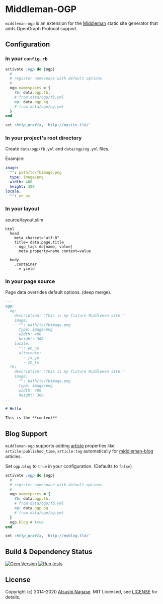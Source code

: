 # Middleman-OGP

`middleman-ogp` is an extension for the [Middleman] static site generator that adds OpenGraph Protocol support.

## Configuration

### In your `config.rb`

```ruby
activate :ogp do |ogp|
  #
  # register namespace with default options
  #
  ogp.namespaces = {
    fb: data.ogp.fb,
    # from data/ogp/fb.yml
    og: data.ogp.og
    # from data/ogp/og.yml
  }
end

set :http_prefix, 'http://mysite.tld/'
```

### In your project's root directory

Create `data/ogp/fb.yml` and `data/ogp/og.yml` files.

Example:

```yaml
image:
  "": path/to/fbimage.png
  type: image/png
  width: 400
  height: 300
locale:
  "": en_us
```

### In your layout

source/layout.slim

```
html
  head
    meta charset="utf-8"
    title= data.page.title
    - ogp_tags do|name, value|
      meta property=name content=value

  body
    .container
      = yield
```

### In your page source

Page data overrides default options. (deep merge).

```markdown
---
ogp:
  og:
    description: "This is my fixture Middleman site."
    image:
      "": path/to/fbimage.png
      type: image/png
      width: 400
      height: 300
    locale:
      "": en_us
      alternate:
        - ja_jp
        - zh_tw
  fb:
    description: "This is my fixture Middleman site."
    image:
      "": path/to/fbimage.png
      type: image/png
      width: 400
      height: 300
---

# Hello

This is the **content**
```

## Blog Support

`middleman-ogp` supports adding [article] properties like `article:published_time`, `article:tag` automatically for [middleman-blog] articles.

Set `ogp.blog` to `true` in your configuration. (Defaults to `false`)

```ruby
activate :ogp do |ogp|
  #
  # register namespace with default options
  #
  ogp.namespaces = {
    fb: data.ogp.fb,
    # from data/ogp/fb.yml
    og: data.ogp.og
    # from data/ogp/og.yml
  }
  ogp.blog = true
end

set :http_prefix, 'http://myblog.tld/'
```

## Build & Dependency Status

[![Gem Version](https://badge.fury.io/rb/middleman-ogp.png)][gem]
[![Run tests](https://github.com/ngs/middleman-ogp/workflows/Run%20tests/badge.svg)][ghaction]

## License

Copyright (c) 2014-2020 [Atsushi Nagase]. MIT Licensed, see [LICENSE] for details.

[middleman]: http://middlemanapp.com
[middleman-blog]: https://github.com/middleman/middleman-blog
[gem]: https://rubygems.org/gems/middleman-ogp
[ghaction]: https://github.com/ngs/middleman-ogp/actions?query=workflow%3A%22Run+tests%22
[license]: https://github.com/ngs/middleman-ogp/blob/master/LICENSE.md
[atsushi nagase]: http://ngs.io/
[article]: http://ogp.me/#type_article
